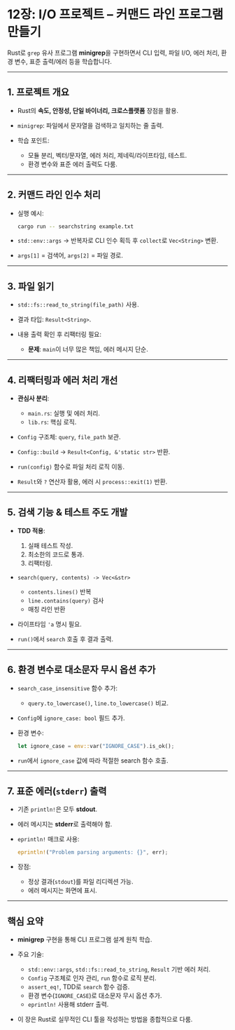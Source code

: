 # 12장: I/O 프로젝트 – 커맨드 라인 프로그램 만들기

Rust로 `grep` 유사 프로그램 **minigrep**을 구현하면서 CLI 입력, 파일 I/O, 에러 처리, 환경 변수, 표준 출력/에러 등을 학습합니다.

---

## 1. 프로젝트 개요

* Rust의 **속도, 안정성, 단일 바이너리, 크로스플랫폼** 장점을 활용.
* `minigrep`: 파일에서 문자열을 검색하고 일치하는 줄 출력.
* 학습 포인트:

    * 모듈 분리, 벡터/문자열, 에러 처리, 제네릭/라이프타임, 테스트.
    * 환경 변수와 표준 에러 출력도 다룸.

---

## 2. 커맨드 라인 인수 처리

* 실행 예시:

  ```bash
  cargo run -- searchstring example.txt
  ```
* `std::env::args` → 반복자로 CLI 인수 획득 후 `collect`로 `Vec<String>` 변환.
* `args[1]` = 검색어, `args[2]` = 파일 경로.

---

## 3. 파일 읽기

* `std::fs::read_to_string(file_path)` 사용.
* 결과 타입: `Result<String>`.
* 내용 출력 확인 후 리팩터링 필요:

    * **문제**: `main`이 너무 많은 책임, 에러 메시지 단순.

---

## 4. 리팩터링과 에러 처리 개선

* **관심사 분리**:

    * `main.rs`: 실행 및 에러 처리.
    * `lib.rs`: 핵심 로직.
* `Config` 구조체: `query`, `file_path` 보관.
* `Config::build` → `Result<Config, &'static str>` 반환.
* `run(config)` 함수로 파일 처리 로직 이동.
* `Result`와 `?` 연산자 활용, 에러 시 `process::exit(1)` 반환.

---

## 5. 검색 기능 & 테스트 주도 개발

* **TDD 적용**:

    1. 실패 테스트 작성.
    2. 최소한의 코드로 통과.
    3. 리팩터링.
* `search(query, contents) -> Vec<&str>`

    * `contents.lines()` 반복
    * `line.contains(query)` 검사
    * 매칭 라인 반환
* 라이프타임 `'a` 명시 필요.
* `run()`에서 `search` 호출 후 결과 출력.

---

## 6. 환경 변수로 대소문자 무시 옵션 추가

* `search_case_insensitive` 함수 추가:

    * `query.to_lowercase()`, `line.to_lowercase()` 비교.
* `Config`에 `ignore_case: bool` 필드 추가.
* 환경 변수:

  ```rust
  let ignore_case = env::var("IGNORE_CASE").is_ok();
  ```
* `run`에서 `ignore_case` 값에 따라 적절한 search 함수 호출.

---

## 7. 표준 에러(`stderr`) 출력

* 기존 `println!`은 모두 **stdout**.
* 에러 메시지는 **stderr**로 출력해야 함.
* `eprintln!` 매크로 사용:

  ```rust
  eprintln!("Problem parsing arguments: {}", err);
  ```
* 장점:

    * 정상 결과(`stdout`)를 파일 리디렉션 가능.
    * 에러 메시지는 화면에 표시.

---

## 핵심 요약

* **minigrep** 구현을 통해 CLI 프로그램 설계 원칙 학습.
* 주요 기술:

    * `std::env::args`, `std::fs::read_to_string`, `Result` 기반 에러 처리.
    * `Config` 구조체로 인자 관리, `run` 함수로 로직 분리.
    * `assert_eq!`, TDD로 `search` 함수 검증.
    * 환경 변수(`IGNORE_CASE`)로 대소문자 무시 옵션 추가.
    * `eprintln!` 사용해 stderr 출력.
* 이 장은 Rust로 실무적인 CLI 툴을 작성하는 방법을 종합적으로 다룸.

